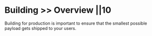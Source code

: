 # Building >> Overview ||10

Building for production is important to ensure that the smallest possible payload gets shipped to your users.
